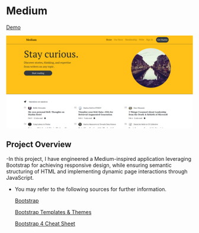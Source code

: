 # Medium

[Demo](https://ummahanakcanmedium.netlify.app/)

![image](medium.png)

## Project Overview
-In this project, I have engineered a Medium-inspired application leveraging Bootstrap for achieving responsive design, while ensuring semantic structuring of HTML and implementing dynamic page interactions through JavaScript.

- You may refer to the following sources for further information.
  
   [Bootstrap](https://getbootstrap.com/)

   [Bootstrap Templates & Themes](https://startbootstrap.com/themes)

   [Bootstrap 4 Cheat Sheet](https://hackerthemes.com/bootstrap-cheatsheet/)
  


